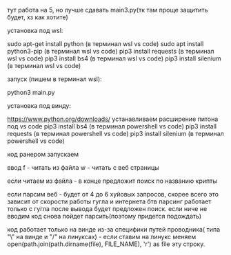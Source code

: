 тут работа на 5, но лучше сдавать main3.py(тк там проще защитить будет, хз как хотите)

установка под wsl:

sudo apt-get install python  (в терминал wsl vs code)
sudo apt install python3-pip  (в терминал wsl vs code)
pip3 install requests  (в терминал wsl vs code)
pip3 install bs4  (в терминал wsl vs code)
pip3 install silenium (в терминал wsl vs code)

запуск  (пишем в терминал wsl):

python3 main.py






установка под винду:

https://www.python.org/downloads/
устанавливаем расширение питона под vs code
pip3 install bs4  (в терминал powershell vs code)
pip3 install requests  (в терминал powershell vs code)
pip3 install silenium (в терминал powershell vs code)

код ранером запускаем






ввод
f - читать из файла 
w - читать с веб страницы

если читаем из файла - в конце предложит поиск по названию крипты


если парсим веб - будет от 4 до 6 хуйовых запросов, скорее всего это зависит от скорости работы гугла и интернета
бтв парсинг работает только с гугла 
после вывода будет предложен поиск. если ниче не вводим код снова пойдет парсить(поэтому придется подождать)

код работает только на винде из-за специфики путей проводника( типа "\\" на винде и "/" на линуксах) - если ставим на линукс меняем open(path.join(path.dirname(file), FILE_NAME), 'r') as file эту строку.
